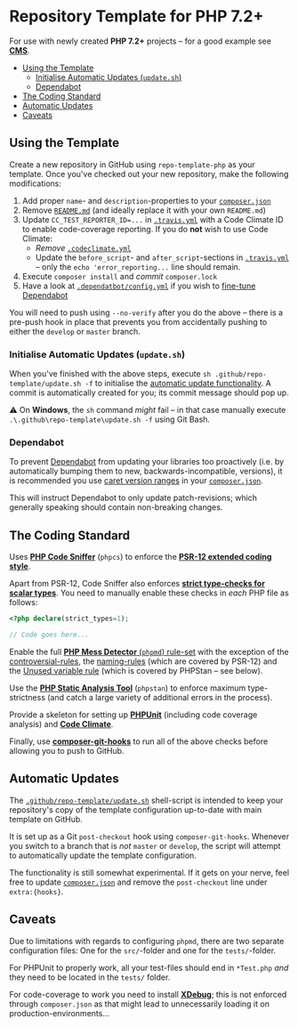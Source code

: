 # Repository Template for PHP 7.2+

For use with newly created **PHP 7.2+** projects &ndash; for a good example see
[**CMS**](https://github.com/studyportals/CMS).

- [Using the Template](#using-the-template)
  - [Initialise Automatic Updates (`update.sh`)](#initialise-automatic-updates-updatesh)
  - [Dependabot](#dependabot)
- [The Coding Standard](#the-coding-standard)
- [Automatic Updates](#automatic-updates)
- [Caveats](#caveats)

## Using the Template

Create a new repository in GitHub using `repo-template-php` as your template.
Once you've checked out your new repository, make the following modifications:

1. Add proper `name`- and `description`-properties to your
   [`composer.json`](./composer.json)
2. Remove [`README.md`](./README.md) (and ideally replace it with your own
   `README.md`)
3. Update `CC_TEST_REPORTER_ID=...` in [`.travis.yml`](./.travis.yml) with a
   Code Climate ID to enable code-coverage reporting. If you do **not** wish to
   use Code Climate:
   - _Remove_ [`.codeclimate.yml`](./.codeclimate.yml)
   - Update the `before_script`- and `after_script`-sections in
     [`.travis.yml`](./.travis.yml) &ndash; only the `echo 'error_reporting...`
     line should remain.
4. Execute `composer install` and _commit_ `composer.lock`
5. Have a look at [`.dependatbot/config.yml`](./.dependabot/config.yml) if you
   wish to [fine-tune Dependabot](https://dependabot.com/docs/config-file/)

You will need to push using `--no-verify` after you do the above &ndash; there
is a pre-push hook in place that prevents you from accidentally pushing to
either the `develop` or `master` branch.

### Initialise Automatic Updates (`update.sh`)

When you've finished with the above steps, execute
`sh .github/repo-template/update.sh -f` to initialise the
[automatic update functionality](#automatic-updates). A commit is automatically
created for you; its commit message should pop up.

⚠ On **Windows**, the `sh` command _might_ fail &ndash; in that case manually
execute `.\.github\repo-template\update.sh -f` using Git Bash.

### Dependabot

To prevent [Dependabot](https://dependabot.com/) from updating your libraries
too proactively (i.e. by automatically bumping them to new,
backwards-incompatible, versions), it is recommended you use
[caret version ranges](https://getcomposer.org/doc/articles/versions.md#caret-version-range-)
in your [`composer.json`](./composer.json).

This will instruct Dependabot to only update patch-revisions; which generally
speaking should contain non-breaking changes.

## The Coding Standard

Uses **[PHP Code Sniffer](https://github.com/squizlabs/PHP_CodeSniffer)**
(`phpcs`) to enforce the
**[PSR-12 extended coding style](https://www.php-fig.org/psr/psr-12/)**.

Apart from PSR-12, Code Sniffer also enforces
**[strict type-checks for scalar types](https://wiki.php.net/rfc/scalar_type_hints_v5)**.
You need to manually enable these checks in _each_ PHP file as follows:

```php
<?php declare(strict_types=1);

// Code goes here...
```

Enable the full
[**PHP Mess Detector** (`phpmd`) rule-set](https://phpmd.org/rules/index.html)
with the exception of the
[controversial-rules](https://phpmd.org/rules/controversial.html), the
[naming-rules](https://phpmd.org/rules/naming.html) (which are covered by
PSR-12) and the [Unused variable rule]() (which is covered by PHPStan &ndash;
see below).

Use the **[PHP Static Analysis Tool](https://github.com/phpstan/phpstan)**
(`phpstan`) to enforce maximum type-strictness (and catch a large variety of
additional errors in the process).

Provide a skeleton for setting up
**[PHPUnit](https://github.com/sebastianbergmann/phpunit)** (including code
coverage analysis) and **[Code Climate](https://codeclimate.com/)**.

Finally, use
**[composer-git-hooks](https://github.com/BrainMaestro/composer-git-hooks)** to
run all of the above checks before allowing you to push to GitHub.

## Automatic Updates

The [`.github/repo-template/update.sh`](.github/repo-template/update.sh)
shell-script is intended to keep your repository's copy of the template
configuration up-to-date with main template on GitHub.

It is set up as a Git `post-checkout` hook using `composer-git-hooks`. Whenever
you switch to a branch that is _not_ `master` or `develop`, the script will
attempt to automatically update the template configuration.

The functionality is still somewhat experimental. If it gets on your nerve, feel
free to update [`composer.json`](composer.json) and remove the `post-checkout`
line under `extra:{hooks}`.

## Caveats

Due to limitations with regards to configuring `phpmd`, there are two separate
configuration files: One for the `src/`-folder and one for the `tests/`-folder.

For PHPUnit to properly work, all your test-files should end in `*Test.php`
_and_ they need to be located in the `tests/` folder.

For code-coverage to work you need to install **[XDebug](https://xdebug.org/)**;
this is not enforced through `composer.json` as that might lead to unnecessarily
loading it on production-environments...
